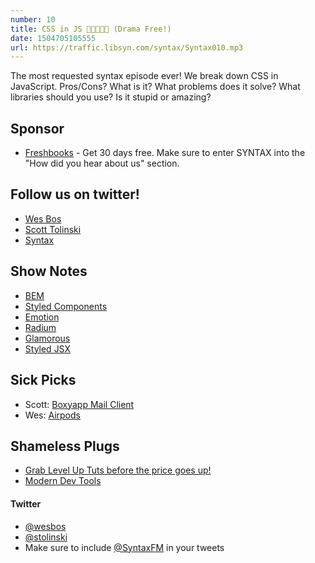 ```yaml
---
number: 10
title: CSS in JS 💅👩‍🎤💁🚒 (Drama Free!)
date: 1504705105555
url: https://traffic.libsyn.com/syntax/Syntax010.mp3
---
```


The most requested syntax episode ever! We break down CSS in JavaScript. Pros/Cons? What is it? What problems does it solve? What libraries should you use? Is it stupid or amazing?

## Sponsor

* [Freshbooks](https://freshbooks.com/syntax) - Get 30 days free. Make sure to enter SYNTAX into the "How did you hear about us" section.

## Follow us on twitter!
* [Wes Bos](https://twitter.com/wesbos)
* [Scott Tolinski](https://twitter.com/stolinski)
* [Syntax](https://twitter.com/SyntaxFM)

## Show Notes

* [BEM](http://getbem.com/)
* [Styled Components](https://www.styled-components.com/)
* [Emotion](https://github.com/tkh44/emotion)
* [Radium](https://github.com/FormidableLabs/radium)
* [Glamorous](https://github.com/paypal/glamorous)
* [Styled JSX](https://github.com/zeit/styled-jsx)

## Sick Picks
* Scott: [Boxyapp Mail Client](http://www.boxyapp.co/)
* Wes: [Airpods](http://amzn.to/2wFYNpc)

## Shameless Plugs
* [Grab Level Up Tuts before the price goes up!](https://www.leveluptutorials.com/)
* [Modern Dev Tools](https://moderndevtools.com/)

#### Twitter
 * [@wesbos](https://twitter.com/wesbos)
 * [@stolinski](https://twitter.com/stolinski)
 * Make sure to include [@SyntaxFM](https://twitter.com/SyntaxFM) in your tweets
